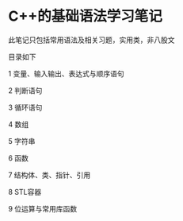 # C++的基础语法学习笔记
此笔记只包括常用语法及相关习题，实用类，非八股文

目录如下

1 变量、输入输出、表达式与顺序语句

2 判断语句

3 循环语句

4 数组

5 字符串

6 函数

7 结构体、类、指针、引用

8 STL容器

9 位运算与常用库函数
